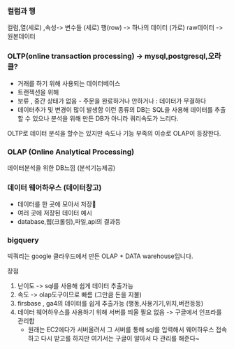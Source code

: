
### 컬럼과 행
컬럼,열(세로) ,속성-> 변수들   (세로)
행(row) -> 하나의 데이터        (가로)
raw데이터 -> 원본데이터


### OLTP(online transaction processing) -> mysql,postgresql,오라클? 
- 거래를 하기 위해 사용되는 데이터베이스
- 트랜젝션을 위해
- 보류 , 중간 상태가 없음 - 주문을 완료하거나 안하거나 : 데이터가 무결하다
- 데이터추가 및 변경이 많이 발생함
이런 종류의 DB는 SQL을 사용해 데이터를 추출할 수 있으나 분석을 위해 만든 DB가 아니라 쿼리속도가 느리다.

OLTP로 데이터 분석을 할수는 있지만 속도나 기능 부족의 이슈로 OLAP이 등장한다.

### OLAP (Online Analytical Processing)
데이터분석을 위한 DB느낌 (분석기능제공)

### 데이터 웨어하우스 (데이터창고)
- 데이터를 한 곳에 모아서 저장
- 여러 곳에 저장된 데이터 예시
- database,웹(크롤링),파일,api의 결과등

### bigquery
빅쿼리는 google 클라우드에서 만든 OLAP + DATA warehouse입니다.

장점 
1. 난이도 -> sql를 사용해 쉽게 데이터 추출가능
2. 속도 -> olap도구이므로 빠름 (그만큼 돈을 지불)
3. firsbase , ga4의 데이터를 쉽게 추출가능 (행동,사용기기,위치,버전등등)
4. 데이터 웨어하우스를 사용하기 위해 서버를 띄울 필요 없음 -> 구글에서 인프라를 관리함
	- 원래는 EC2에다가 서버올려서 그 서버를 통해 sql를 입력해서 웨어하우스 접속하고 다시 받고를 하지만 여기서는 구글이 알아서 다 관리를 해준다~



